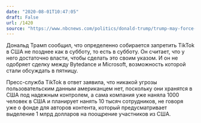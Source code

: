 ```yaml
---
date: "2020-08-01T10:47:05"
draft: False
url: /1420
source: "https://www.nbcnews.com/politics/donald-trump/trump-may-force-tiktok-sell-its-u-s-operations-n1235525"
---
```


Дональд Трамп сообщил, что определенно собирается запретить TikTok в США не позднее как в субботу, то есть в субботу. Он считает, что у него достаточно власти, чтобы сделать это своим указом. И он не одобряет сделку между Bytedance и Microsoft, возможность которой стали обсуждать в пятницу.

Пресс-служба TikTok в ответ заявила, что никакой угрозы пользовательским данным американцем нет, поскольку они хранятся в США под надежным контролем, а сама компания уже наняла 1000 человек в США и планирует нанять 10 тысяч сотрудников, не говоря уже о фонде для авторов контента, который предусматривает выделение 1 млрд долларов на поощрение участников из США.
